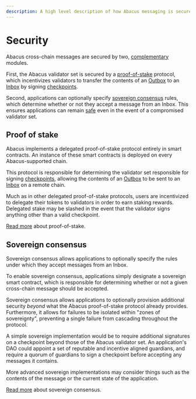 ```yaml
---
description: A high level description of how Abacus messaging is secured
---
```


# Security

Abacus cross-chain messages are secured by two, [complementary](https://en.wikipedia.org/wiki/Swiss\_cheese\_model) modules.

First, the Abacus validator set is secured by a [proof-of-stake](proof-of-stake.md) protocol, which incentivizes validators to transfer the contents of an [Outbox](../messaging/outbox.md) to an [Inbox](../messaging/inbox.md) by signing [checkpoints](../messaging/#checkpoints).

Second, applications can optionally specify [sovereign consensus](sovereign-consensus.md) rules, which determine whether or not they accept a message from an Inbox. This ensures applications can remain [safe](https://en.wikipedia.org/wiki/Safety\_property) even in the event of a compromised validator set.

## Proof of stake

Abacus implements a delegated proof-of-stake protocol entirely in smart contracts. An instance of these smart contracts is deployed on every Abacus-supported chain.

This protocol is responsible for determining the validator set responsible for signing [checkpoints](../messaging/#checkpoints), allowing the contents of an [Outbox](../messaging/outbox.md) to be sent to an [Inbox](../messaging/inbox.md) on a remote chain.

Much as in other delegated proof-of-stake protocols, users are incentivized to delegate their tokens to validators in order to earn staking rewards. Delegated stake may be slashed in the event that the validator signs anything other than a valid checkpoint.

[Read more](proof-of-stake.md) about proof-of-stake.&#x20;

## Sovereign consensus

Sovereign consensus allows applications to optionally specify the rules under which they accept messages from an Inbox.

To enable sovereign consensus, applications simply designate a sovereign smart contract, which is responsible for determining whether or not a given cross-chain message should be accepted.

Sovereign consensus allows applications to optionally provision additional security _beyond_ what the Abacus proof-of-stake protocol already provides. Furthermore, it allows for failures to be isolated within "zones of sovereignty", preventing a single failure from cascading throughout the protocol.

A simple sovereign implementation would be to require additional signatures on a checkpoint beyond those of the Abacus validator set. An application's DAO could appoint a set of reputable and incentive aligned guardians, and require a quorum of guardians to sign a checkpoint before accepting any messages it contains.

More advanced sovereign implementations may consider things such as the contents of the message or the current state of the application.

[Read more](sovereign-consensus.md) about sovereign consensus.
